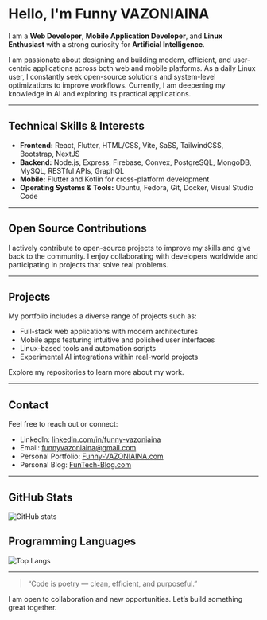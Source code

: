 # Hello, I'm Funny VAZONIAINA

I am a **Web Developer**, **Mobile Application Developer**, and **Linux Enthusiast** with a strong curiosity for **Artificial Intelligence**.

I am passionate about designing and building modern, efficient, and user-centric applications across both web and mobile platforms. As a daily Linux user, I constantly seek open-source solutions and system-level optimizations to improve workflows. Currently, I am deepening my knowledge in AI and exploring its practical applications.

---

## Technical Skills & Interests

- **Frontend:** React, Flutter, HTML/CSS, Vite, SaSS, TailwindCSS, Bootstrap, NextJS  
- **Backend:** Node.js, Express, Firebase, Convex, PostgreSQL, MongoDB, MySQL, RESTful APIs, GraphQL  
- **Mobile:** Flutter and Kotlin for cross-platform development  
- **Operating Systems & Tools:** Ubuntu, Fedora, Git, Docker, Visual Studio Code

---

## Open Source Contributions

I actively contribute to open-source projects to improve my skills and give back to the community. I enjoy collaborating with developers worldwide and participating in projects that solve real problems.

---

## Projects

My portfolio includes a diverse range of projects such as:  
- Full-stack web applications with modern architectures  
- Mobile apps featuring intuitive and polished user interfaces  
- Linux-based tools and automation scripts  
- Experimental AI integrations within real-world projects

Explore my repositories to learn more about my work.

---

## Contact

Feel free to reach out or connect:  
- LinkedIn: [linkedin.com/in/funny-vazoniaina](https://www.linkedin.com/in/funny-vazoniaina-915429281/)  
- Email: funnyvazoniaina@gmail.com  
- Personal Portfolio: [Funny-VAZONIAINA.com](https://portfolio-funny-vazoniaina.vercel.app/)
- Personal Blog: [FunTech-Blog.com](https://portfolio-funny-vazoniaina.vercel.app/)

---

## GitHub Stats

![GitHub stats](https://github-readme-stats.vercel.app/api?username=FunnyVazoniaina&show_icons=true&title_color=a78bfa&text_color=e2e8f0&icon_color=38bdf8&bg_color=0f172a)

## Programming Languages

![Top Langs](https://github-readme-stats.vercel.app/api/top-langs/?username=FunnyVazoniaina&layout=compact&title_color=a78bfa&text_color=e2e8f0&bg_color=0f172a)


---

> “Code is poetry — clean, efficient, and purposeful.”

I am open to collaboration and new opportunities. Let’s build something great together.
